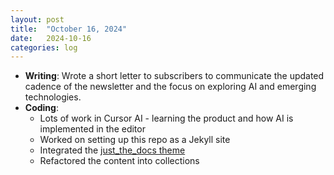 ```yaml
---
layout: post
title:  "October 16, 2024"
date:   2024-10-16
categories: log
---
```


- **Writing**: Wrote a short letter to subscribers to communicate the updated cadence of the newsletter and the focus on exploring AI and emerging technologies.
- **Coding**: 
    - Lots of work in Cursor AI - learning the product and how AI is implemented in the editor
    - Worked on setting up this repo as a Jekyll site
    - Integrated the [just_the_docs theme](https://pmarsceill.github.io/just-the-docs/)
    - Refactored the content into collections